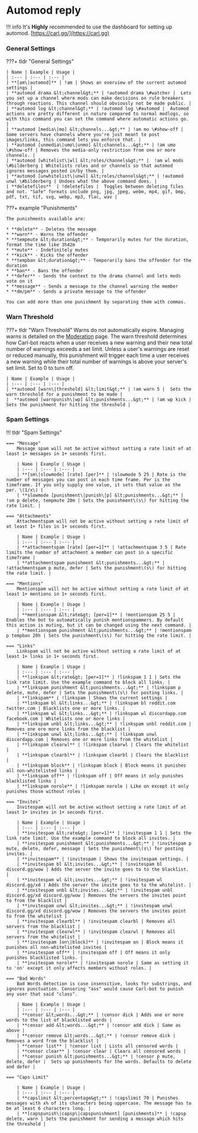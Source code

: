 # Automod reply

!!! info
    It's **Highly** recommended to use the dashboard for setting up automod. [https://carl.gg/](https://carl.gg)

### General Settings

???+ tldr "General Settings"

	| Name | Example | Usage |
	| :--- | :--- | :--- |
	| **[am\|automod]** | !am | Shows an overview of the current automod settings |
	| **automod drama &lt;channel&gt;** | !automod drama \#watcher |  Lets you set up a channel where mods can make decisions on rule breakers through reactions. This channel should obviously not be made public. |
	| **automod log &lt;channel&gt;** | !automod log \#automod |  Automod actions are pretty different in nature compared to normal modlogs, so with this command you can set the command where automatic actions go. |
	| **automod [media\|mo] &lt;channels...&gt;** | !am mo \#show-off | Some servers have channels where you're just meant to post images/links, this command lets you enforce that. |
	| **automod [unmedia\|umo\|unmo] &lt;channels...&gt;** | !am umo \#show-off | Removes the media-only restriction from one or more channels. |
	| **automod [whitelist\|wl] &lt;roles/channels&gt;** |  !am wl mods \#bilderberg | Whitelists roles and or channels so that automod ignores messages posted in/by them. |
	| **automod [unwhitelist\|unwl] &lt;roles/channels&gt;** | !automod unwl \#bilderberg | Undoes what the above command does. |
	| **deletefiles**  | !deletefiles |  Toggles between deleting files and not. "Safe" formats include png, jpg, jpeg, webm, mp4, gif, bmp, pdf, txt, tif, svg, webp, mp3, flac, wav |
	
???+ example "Punishments"

    The punishments available are:

    * **delete** - Deletes the message 
    * **warn** - Warns the offender 
    * **tempmute &lt;duration&gt;** - Temporarily mutes for the duration, format the time like 3h42m
    * **mute** - Indefinitely mutes 
    * **kick** - Kicks the offender 
    * **tempban &lt;duration&gt;** - Temporarily bans the offender for the duration 
    * **ban** - Bans the offender 
    * **defer** - Sends the context to the drama channel and lets mods vote on it 
    * **message** - Sends a message to the channel warning the member 
    * **dm/pm** - Sends a private message to the offender

    You can add more than one punishment by separating them with commas.
	
### Warn Threshold
	
???+ tldr "Warn Threshold"
	Warns do not automatically expire. Managing warns is detailed on the [Moderation](https://docs.carl.gg/moderation/moderation/) page. The warn threshold determines how Carl-bot reacts when a user receives a new warning and their new total number of warnings exceeds a set limit. Unless a user's warnings are reset or reduced manually, this punishment will trigger each time a user receives a new warning while their total number of warnings is above your server's set limit. Set to 0 to turn off.

	| Name | Example | Usage |
	| :--- | :--- | :--- |
	| **automod [warn\|threshold] &lt;limit&gt;** | !am warn 5 |  Sets the warn threshold for a punishment to be made |
	|  **automod [warnpunish\|wp] &lt;punishments...&gt;** | !am wp kick |  Sets the punishment for hitting the threshold |
	

### Spam Settings

!!! tldr "Spam Settings"

	=== "Message"
		Message spam will not be active without setting a rate limit of at least 1+ messages in 1+ seconds first.
		
		| Name | Example | Usage |
		| :--- | :--- | :--- |
		| **[sm\|slowmode] [rate] [per]** | !slowmode 5 25 | Rate is the number of messages you can post in each time frame. Per is the timeframe. If you only supply one value, it sets that value as the per. \(1/x\) |
		| **slowmode [punishment\|punish\|p] &lt;punishments...&gt;** | !sm p delete, tempmute 20m | Sets the punishment\(s\) for hitting the rate limit. |
		
	=== "Attachments"
		Attachmentspam will not be active without setting a rate limit of at least 1+ files in 1+ seconds first.
		
		| Name | Example | Usage |
		| :--- | :--- | :--- |
		| **attachmentspam [rate] [per=1]** | !attachmentspam 3 5 | Rate limits the number of attachment a member can post in a specific timeframe |
		| **attachmentspam punishment &lt;punishments...&gt;** | !attachmentspam p mute, defer | Sets the punishment\(s\) for hitting the rate limit. |
		
	=== "Mentions"
		Mentionspam will not be active without setting a rate limit of at least 1+ mentions in 1+ seconds first.
		
		| Name | Example | Usage |
		| :--- | :--- | :--- |
		| **mentionspam &lt;rate&gt; [per=1]** | !mentionspam 25 5 | Enables the bot to automatically punish mentionspammers. By default this action is muting, but it can be changed using the next command. |
		| **mentionspam punishment &lt;punishments...&gt;** | !mentionspam p tempban 20h | Sets the punishment\(s\) for hitting the rate limit. |
		
	=== "Links"
		Linkspam will not be active without setting a rate limit of at least 1+ links in 1+ seconds first.
		
		| Name | Example | Usage |
		| :--- | :--- | :--- |
		| **linkspam &lt;rate&gt; [per=1]** | !linkspam 1 1 | Sets the link rate limit. Use the example command to block all links. |
		| **linkspam punishment &lt;punishments...&gt;** | !linkspam p delete, mute, defer | Sets the punishment\(s\) for posting links. |
		| **linkspam** | !linkspam | Shows the current settings |
		| **linkspam bl &lt;links...&gt;** | !linkspam bl reddit.com twitter.com | Blacklists one or more links. |
		| **linkspam wl &lt;links...&gt;** | !linkspam wl discordapp.com facebook.com | Whitelists one or more links |
		| **linkspam unbl &lt;links...&gt;** | !linkspam unbl reddit.com | Removes one ore more links from the blacklist |
		| **linkspam unwl &lt;links...&gt;** | !linkspam unwl discordapp.com | Removes one or more links from the whitelist |
		| **linkspam clearwl** | !linkspam clearwl | Clears the whitelist |
		| **linkspam clearbl** | !linkspam clearbl | Clears the blacklist |
		| **linkspam block** | !linkspam block | Block means it punishes all non-whitelisted links |
		| **linkspam off** | !linkspam off | Off means it only punishes blacklisted links |
		| **linkspam norole** | !linkspam norole | Like on except it only punishes those without roles |
		
	=== "Invites"
		Invitespam will not be active without setting a rate limit of at least 1+ invites in 1+ seconds first.
		
		| Name | Example | Usage |
		| :--- | :--- | :--- |
		| **invitespam &lt;rate&gt; [per=1]** | !invitespam 1 1 | Sets the link rate limit. Use the example command to block all invites. |
		| **invitespam punishment &lt;punishments...&gt;** | !invitespam p mute, delete, defer, message | Sets the punishment\(s\) for posting invites. |
		| **invitespam** | !invitespam | Shows the invitespam settings. |
		| **invitespam bl &lt;invites...&gt;** | !invitespam bl discord.gg/wow | Adds the server the invite goes to to the blacklist. |
		| **invitespam wl &lt;invites...&gt;** | !invitespam wl discord.gg/xd | Adds the server the invite goes to to the whitelist. |
		| **invitespam unbl &lt;invites...&gt;** | !invitespam unbl discord.gg/xd discord.gg/wow | Removes the servers the invites point to from the blacklist |
		| **invitespam unwl &lt;invites...&gt;** | !invitespam unwl discord.gg/xd discord.gg/wow | Removes the servers the invites point to from the whitelist |
		| **invitespam clearbl** | !invitespam clearbl | Removes all servers from the blacklist |
		| **invitespam clearwl** | !invitespam clearwl | Removes all servers from the whitelist |
		| **!invitespam [on\|block]** | !invitespam on | Block means it punishes all non-whitelisted invites |
		| **invitespam off** | !invitespam off | Off means it only punishes blacklisted links. |
		| **invitespam norole** | !invitespam norole | Same as setting it to 'on' except it only affects members without roles. |
		
	=== "Bad Words"
		Bad Words detection is case insensitive, looks for substrings, and ignores punctuation. Censoring "ass" would cause Carl-bot to punish any user that said "class".
		
		| Name | Example | Usage |
		| :--- | :--- | :--- |
		| **censor &lt;words...&gt;** | !censor dick | Adds one or more words to the list of blacklisted words |
		| **censor add &lt;words...&gt;** | !censor add dick | Same as above |
		| **censor remove &lt;words...&gt;** | !censor remove dick | Removes a word from the blacklist |
		| **censor list** | !censor list | Lists all censored words |
		| **censor clear** | !censor clear | Clears all censored words |
		| **censor punish &lt;punishments...&gt;** | !censor p mute, delete, defer |  Sets up punishments for the words. Defaults to delete and defer |
		
	=== "Caps Limit"
	
		| Name | Example | Usage |
		| :--- | :--- | :--- |
		| **capslimit &lt;percentage&gt;** | !capslimit 70 | Punishes messages with x% of its characters being uppercase. The message has to be at least 6 characters long. |
		| **[capspunish\|capsp\|capspunishment] [punishments]** | !capsp delete, warn | Sets the punishment for sending a message which hits the threshold |
